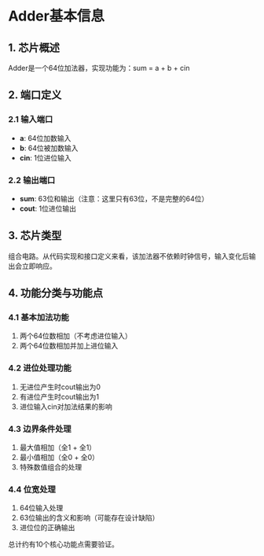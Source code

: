 # Adder基本信息

## 1. 芯片概述

Adder是一个64位加法器，实现功能为：sum = a + b + cin

## 2. 端口定义

### 2.1 输入端口
- **a**: 64位加数输入
- **b**: 64位被加数输入
- **cin**: 1位进位输入

### 2.2 输出端口
- **sum**: 63位和输出（注意：这里只有63位，不是完整的64位）
- **cout**: 1位进位输出

## 3. 芯片类型

组合电路。从代码实现和接口定义来看，该加法器不依赖时钟信号，输入变化后输出会立即响应。

## 4. 功能分类与功能点

### 4.1 基本加法功能
1. 两个64位数相加（不考虑进位输入）
2. 两个64位数相加并加上进位输入

### 4.2 进位处理功能
1. 无进位产生时cout输出为0
2. 有进位产生时cout输出为1
3. 进位输入cin对加法结果的影响

### 4.3 边界条件处理
1. 最大值相加（全1 + 全1）
2. 最小值相加（全0 + 全0）
3. 特殊数值组合的处理

### 4.4 位宽处理
1. 64位输入处理
2. 63位输出的含义和影响（可能存在设计缺陷）
3. 进位位的正确输出

总计约有10个核心功能点需要验证。